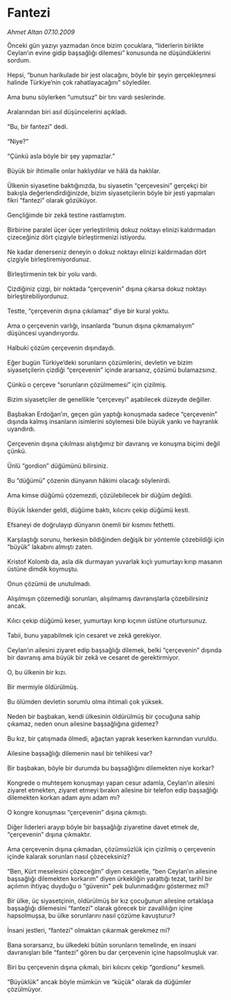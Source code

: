 # Fantezi

*Ahmet Altan 07.10.2009*

<div class="taraf_structure_2col_1zq">
<div class="margen_n">



 <p>Önceki gün yazıyı yazmadan önce bizim çocuklara, “liderlerin birlikte Ceylan’ın evine gidip başsağlığı dilemesi” konusunda ne düşündüklerini sordum. <br/><br/>Hepsi, “bunun harikulade bir jest olacağını, böyle bir şeyin gerçekleşmesi halinde Türkiye’nin çok rahatlayacağını” söylediler. <br/><br/>Ama bunu söylerken “umutsuz” bir tını vardı seslerinde. <br/><br/>Aralarından biri asıl düşüncelerini açıkladı. <br/><br/>“Bu, bir fantezi” dedi. <br/><br/>“Niye?” <br/><br/>“Çünkü asla böyle bir şey yapmazlar.” <br/><br/>Büyük bir ihtimalle onlar haklıydılar ve hâlâ da haklılar. <br/><br/>Ülkenin siyasetine baktığınızda, bu siyasetin “çerçevesini” gerçekçi bir bakışla değerlendirdiğinizde, bizim siyasetçilerin böyle bir jesti yapmaları fikri “fantezi” olarak gözüküyor. <br/><br/>Gençliğimde bir zekâ testine rastlamıştım. <br/><br/>Birbirine paralel üçer üçer yerleştirilmiş dokuz noktayı elinizi kaldırmadan çizeceğiniz dört çizgiyle birleştirmenizi istiyordu. <br/><br/>Ne kadar denerseniz deneyin o dokuz noktayı elinizi kaldırmadan dört çizgiyle birleştiremiyordunuz. <br/><br/>Birleştirmenin tek bir yolu vardı. <br/><br/>Çizdiğiniz çizgi, bir noktada “çerçevenin” dışına çıkarsa dokuz noktayı birleştirebiliyordunuz. <br/><br/>Testte, “çerçevenin dışına çıkılamaz” diye bir kural yoktu. <br/><br/>Ama o çerçevenin varlığı, insanlarda “bunun dışına çıkmamalıyım” düşüncesi uyandırıyordu. <br/><br/>Halbuki çözüm çerçevenin dışındaydı. <br/><br/>Eğer bugün Türkiye’deki sorunların çözümlerini, devletin ve bizim siyasetçilerin çizdiği “çerçevenin” içinde ararsanız, çözümü bulamazsınız. <br/><br/>Çünkü o çerçeve “sorunların çözülmemesi” için çizilmiş. <br/><br/>Bizim siyasetçiler de genellikle “çerçeveyi” aşabilecek düzeyde değiller. <br/><br/>Başbakan Erdoğan’ın, geçen gün yaptığı konuşmada sadece “çerçevenin” dışında kalmış insanların isimlerini söylemesi bile büyük yankı ve hayranlık uyandırdı. <br/><br/>Çerçevenin dışına çıkılması alıştığımız bir davranış ve konuşma biçimi değil çünkü. <br/><br/>Ünlü “gordion” düğümünü bilirsiniz. <br/><br/>Bu “düğümü” çözenin dünyanın hâkimi olacağı söylenirdi. <br/><br/>Ama kimse düğümü çözemezdi, çözülebilecek bir düğüm değildi. <br/><br/>Büyük İskender geldi, düğüme baktı, kılıcını çekip düğümü kesti. <br/><br/>Efsaneyi de doğrulayıp dünyanın önemli bir kısmını fethetti. <br/><br/>Karşılaştığı sorunu, herkesin bildiğinden değişik bir yöntemle çözebildiği için “büyük” lakabını almıştı zaten. <br/><br/>Kristof Kolomb da, asla dik durmayan yuvarlak kıçlı yumurtayı kırıp masanın üstüne dimdik koymuştu. <br/><br/>Onun çözümü de unutulmadı. <br/><br/>Alışılmışın çözemediği sorunları, alışılmamış davranışlarla çözebilirsiniz ancak. <br/><br/>Kılıcı çekip düğümü keser, yumurtayı kırıp kıçının üstüne oturtursunuz. <br/><br/>Tabii, bunu yapabilmek için cesaret ve zekâ gerekiyor. <br/><br/>Ceylan’ın ailesini ziyaret edip başsağlığı dilemek, belki “çerçevenin” dışında bir davranış ama büyük bir zekâ ve cesaret de gerektirmiyor. <br/><br/>O, bu ülkenin bir kızı. <br/><br/>Bir mermiyle öldürülmüş. <br/><br/>Bu ölümden devletin sorumlu olma ihtimali çok yüksek. <br/><br/>Neden bir başbakan, kendi ülkesinin öldürülmüş bir çocuğuna sahip çıkamaz, neden onun ailesine başsağlığına gidemez? <br/><br/>Bu kız, bir çatışmada ölmedi, ağaçtan yaprak keserken karnından vuruldu. <br/><br/>Ailesine başsağlığı dilemenin nasıl bir tehlikesi var? <br/><br/>Bir başbakan, böyle bir durumda bu başsağlığını dilemekten niye korkar? <br/><br/>Kongrede o muhteşem konuşmayı yapan cesur adamla, Ceylan’ın ailesini ziyaret etmekten, ziyaret etmeyi bırakın ailesine bir telefon edip başsağlığı dilemekten korkan adam aynı adam mı? <br/><br/>O kongre konuşması “çerçevenin” dışına çıkmıştı. <br/><br/>Diğer liderleri arayıp böyle bir başsağlığı ziyaretine davet etmek de, “çerçevenin” dışına çıkmaktır. <br/><br/>Ama çerçevenin dışına çıkmadan, çözümsüzlük için çizilmiş o çerçevenin içinde kalarak sorunları nasıl çözeceksiniz? <br/><br/>“Ben, Kürt meselesini çözeceğim” diyen cesaretle, “ben Ceylan’ın ailesine başsağlığı dilemekten korkarım” diyen ürkekliğin yarattığı tezat, tarihî bir açılımın ihtiyaç duyduğu o “güvenin” pek bulunmadığını göstermez mi? <br/><br/>Bir ülke, üç siyasetçinin, öldürülmüş bir kız çocuğunun ailesine ortaklaşa başsağlığı dilemesini “fantezi” olarak görecek bir zavallılığın içine hapsolmuşsa, bu ülke sorunlarını nasıl çözüme kavuşturur? <br/><br/>İnsani jestleri, “fantezi” olmaktan çıkarmak gerekmez mi? <br/><br/>Bana sorarsanız, bu ülkedeki bütün sorunların temelinde, en insani davranışları bile “fantezi” gören bu dar çerçevenin içine hapsolmuşluk var. <br/><br/>Biri bu çerçevenin dışına çıkmalı, biri kılıcını çekip “gordionu” kesmeli. <br/><br/>“Büyüklük” ancak böyle mümkün ve “küçük” olarak da düğümler çözülmüyor.</p>
<br/>
<br/>
<br/>



<br/>


<div id="taraf_not">
</div>

</div>


</div>
